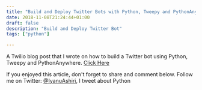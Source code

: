 ```yaml
---
title: "Build and Deploy Twitter Bots with Python, Tweepy and PythonAnywhere"
date: 2018-11-08T21:24:44+01:00
draft: false
description: "Build and Deploy Twitter Bot"
tags: ["python"]

---
```



A Twilio blog post that I wrote on how to build a Twitter bot using Python, Tweepy and PythonAnywhere. [Click Here](https://www.twilio.com/blog/build-deploy-twitter-bots-python-tweepy-pythonanywhere)


If you enjoyed this article, don't forget to share and comment below. Follow me on Twitter: [@IyanuAshiri](https://www.twitter.com/iyanuashiri), I tweet about Python